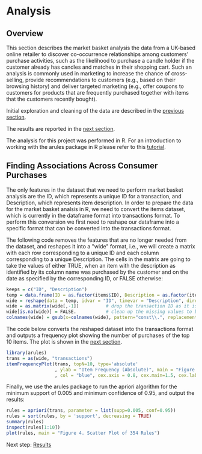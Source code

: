 # Analysis

## Overview
This section describes the market basket analysis the data from a UK-based online retailer to discover co-occurrence relationships among customers’ purchase activities, such as the likelihood to purchase a candle holder if the customer already has candles and matches in their shopping cart. Such an analysis is commonly used in marketing to increase the chance of cross-selling, provide recommendations to customers (e.g., based on their browsing history) and deliver targeted marketing (e.g., offer coupons to customers for products that are frequently purchased together with items that the customers recently bought).

Initial exploration and cleaning of the data are described in the [previous section](https://eagronin.github.io/market-basket-prepare/).

The results are reported in the [next section](https://eagronin.github.io/market-basket-report/).

The analysis for this project was performed in R.  For an introduction to working with the arules package in R please refer to this [tutorial](http://www.learnbymarketing.com/1043/working-with-arules-transactions-and-read-transactions/).

## Finding Associations Across Consumer Purchases

The only features in the dataset that we need to perform market basket analysis are the ID, which represents a unique ID for a transaction, and Description, which represents item description.  In order to prepare the data for the market basket analsis in R, we need to convert the items dataset, which is currently in the dataframe format into transactions format.  To perform this conversion we first need to reshape our dataframe into a specific format that can be converted into the transactions format.  

The following code removes the features that are no longer needed from the dataset, and reshapes it into a "wide" format, i.e., we will create a matrix with each row corresponding to a unique ID and each column corresponding to a unique Description.  The cells in the matrix are going to take the values of either TRUE, when an item with the description as identified by its column name was purchased by the customer and on the date as specified by the corresponding ID, or FALSE otherwise:

```R
keeps = c("ID", "Description")
temp = data.frame(ID = as.factor(items$ID), Description = as.factor(items$Description), const = TRUE)
wide = reshape(data = temp, idvar = "ID", timevar = "Description", direction = "wide")
wide = as.matrix(wide[,-1])          # drop the transaction ID as it is no longer used
wide[is.na(wide)] = FALSE.           # clean up the missing values to be FALSE
colnames(wide) = gsub(x=colnames(wide), pattern="const\\.", replacement="")    # clean up column names
```

The code below converts the reshaped dataset into the transactions format and outputs a frequency plot showing the number of purchases of the top 10 items.  The plot is shown in the [next section](https://eagronin.github.io/market-basket-report/). 

```R
library(arules)
trans = as(wide, "transactions")
itemFrequencyPlot(trans, topN=10, type='absolute'
                  , ylab = "Item Frequency (Absolute)", main = "Figure 3. Number of Purchases of the Top 10 Items"
                  , col = "blue", cex.axis = 0.8, cex.main=1.5, cex.lab = .8, cex.names = 0.8)
```

Finally, we use the arules package to run the apriori algorithm for the minimum support of 0.005 and minimum confidence of 0.95, and output the results:

```R
rules = apriori(trans, parameter = list(supp=0.005, conf=0.95))
rules = sort(rules, by = 'support', decreasing = TRUE)
summary(rules)
inspect(rules[1:10])
plot(rules, main = "Figure 4. Scatter Plot of 354 Rules")
```

Next step: [Results](https://eagronin.github.io/market-basket-report/)
